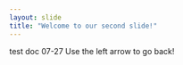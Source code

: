 ```yaml
---
layout: slide
title: "Welcome to our second slide!"
---
```

test doc 07-27
Use the left arrow to go back!
